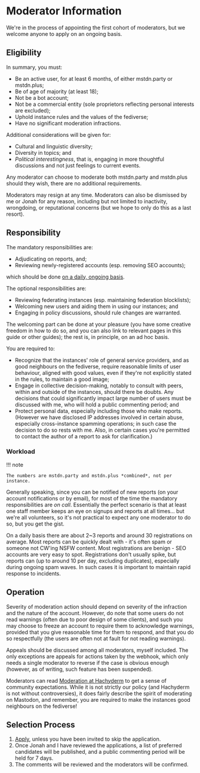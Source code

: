 # Moderator Information

We're in the process of appointing the first cohort of moderators, but we welcome anyone to apply on an ongoing basis.

## Eligibility

In summary, you must:

* Be an active user, for at least 6 months, of either mstdn.party or mstdn.plus;
* Be of age of majority (at least 18);
* Not be a bot account;
* Not be a commercial entity (sole proprietors reflecting personal interests are excluded);
* Uphold instance rules and the values of the fediverse;
* Have no significant moderation infractions.

Additional considerations will be given for:

* Cultural and linguistic diversity;
* Diversity in topics; and
* *Political interestingness*, that is, engaging in more thoughtful discussions and not just feelings to current events.

Any moderator can choose to moderate both mstdn.party and mstdn.plus should they wish, there are no additional requirements.

Moderators may resign at any time. Moderators can also be dismissed by me or Jonah for any reason, including but not limited to inactivity, wrongdoing, or reputational concerns (but we hope to only do this as a last resort).

## Responsibility

The mandatory responsibilities are:

* Adjudicating on reports, and;
* Reviewing newly-registered accounts (esp. removing SEO accounts);

which should be done [on a daily, ongoing basis](#workload).

The optional responsibilities are:

* Reviewing federating instances (esp. maintaining federation blocklists);
* Welcoming new users and aiding them in using our instances; and
* Engaging in policy discussions, should rule changes are warranted.

The welcoming part can be done at your pleasure (you have some creative freedom in how to do so, and you can also link to relevant pages in this guide or other guides); the rest is, in principle, on an ad hoc basis.

You are required to:

* Recognize that the instances' role of general service providers, and as good neighbours on the fediverse, require reasonable limits of user behaviour, aligned with good values, even if they're not explicitly stated in the rules, to maintain a good image;
* Engage in collective decision-making, notably to consult with peers, within and outside of the instances, should there be doubts. Any decisions that could significantly impact large number of users must be discussed with me, who will hold a public commenting period; and
* Protect personal data, especially including those who make reports. (However we have disclosed IP addresses involved in certain abuse, especially cross-instance spamming operations; in such case the decision to do so rests with me. Also, in certain cases you're permitted to contact the author of a report to ask for clarification.)

### Workload

!!! note

    The numbers are mstdn.party and mstdn.plus *combined*, not per instance.

Generally speaking, since you can be notified of new reports (on your account notifications or by email), for most of the time the mandatory responsibilities are *on call*. Essentially the perfect scenario is that at least one staff member keeps an eye on signups and reports at all times... but we're all volunteers, so it's not practical to expect any one moderator to do so, but you get the gist.

On a daily basis there are about 2~3 reports and around 30 registrations on average. Most reports can be quickly dealt with - it's often spam or someone not CW'ing NSFW content. Most registrations are benign - SEO accounts are very easy to spot. Registrations don't usually spike, but reports can (up to around 10 per day, excluding duplicates), especially during ongoing spam waves. In such cases it is important to maintain rapid response to incidents.

## Operation

Severity of moderation action should depend on severity of the infraction and the nature of the account. However, do note that some users do not read warnings (often due to poor design of some clients), and such you may choose to freeze an account to require them to acknowledge warnings, provided that you give reasonable time for them to respond, and that you do so respectfully (the users are often not at fault for not reading warnings).

Appeals should be discussed among all moderators, myself included. The only exceptions are appeals for actions taken by the webhook, which only needs a single moderator to reverse if the case is obvious enough (however, as of writing, such feature has been suspended).

Moderators can read [Moderation at Hachyderm](https://community.hachyderm.io/docs/moderation/) to get a sense of community expectations. While it is not strictly our policy (and Hachyderm is not without controversies), it does fairly describe the spirit of moderating on Mastodon, and remember, you are required to make the instances good neighbours on the fediverse!

## Selection Process

1. [Apply](https://docs.triplebit.net/form/#/2/form/view/qV4wFx2nJNOI5Ak3wiL+UJaGEX3xW9K0q4Df77AtCxA/), unless you have been invited to skip the application.
2. Once Jonah and I have reviewed the applications, a list of preferred candidates will be published, and a public commenting period will be held for 7 days.
3. The comments will be reviewed and the moderators will be confirmed.
